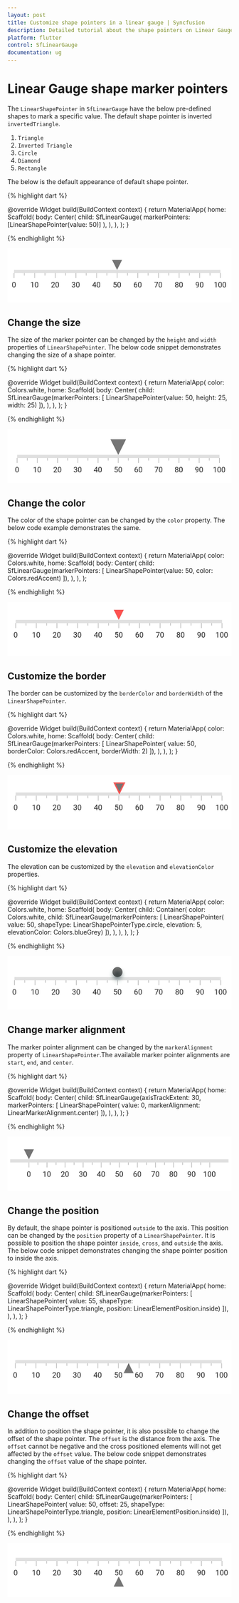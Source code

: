```yaml
---
layout: post
title: Customize shape pointers in a linear gauge | Syncfusion
description: Detailed tutorial about the shape pointers on Linear Gauge Flutter widget | Flutter Linear Gauge widget|
platform: flutter
control: SfLinearGauge
documentation: ug
---
```


# Linear Gauge shape marker pointers

The `LinearShapePointer` in `SfLinearGauge` have the below pre-defined shapes to mark a specific value. The default shape pointer is inverted `invertedTriangle`. 

1. `Triangle`
2. `Inverted Triangle`
3. `Circle`
4. `Diamond`
5. `Rectangle`

The below is the default appearance of default shape pointer.

{% highlight dart %} 

 @override
  Widget build(BuildContext context) {
    return MaterialApp(
      home: Scaffold(
        body: Center(
          child: SfLinearGauge(
            markerPointers: [LinearShapePointer(value: 50)]
          ),
        ),
      ),
    );
  }
  
{% endhighlight %}

![Initialize linear gauge for shape pointer](images/shape-pointer/default_shape_pointer.png)

## Change the size

The size of the marker pointer can be changed by the `height` and `width` properties of `LinearShapePointer`. The below code snippet demonstrates changing the size of a shape pointer.

{% highlight dart %} 

  @override
  Widget build(BuildContext context) {
    return MaterialApp(
      color: Colors.white,
      home: Scaffold(
        body: Center(
          child: SfLinearGauge(markerPointers: [
            LinearShapePointer(value: 50, height: 25, width: 25)
          ]),
        ),
      ),
    );
  }
  
{% endhighlight %}

![Set size of linear gauge shape pointer](images/shape-pointer/shape_pointer_size.png)

## Change the color

The color of the shape pointer can be changed by the `color` property. The below code example demonstrates the same.

{% highlight dart %} 

 @override
  Widget build(BuildContext context) {
    return MaterialApp(
      color: Colors.white,
      home: Scaffold(
        body: Center(
          child: SfLinearGauge(markerPointers: [
            LinearShapePointer(value: 50, color: Colors.redAccent)
          ]),
        ),
      ),
    );
  
{% endhighlight %}

![Change shape pointer color](images/shape-pointer/shape_pointer_color.png)

## Customize the border

The border can be customized by the `borderColor` and `borderWidth` of the `LinearShapePointer`.

{% highlight dart %} 

  @override
  Widget build(BuildContext context) {
    return MaterialApp(
      color: Colors.white,
      home: Scaffold(
        body: Center(
          child: SfLinearGauge(markerPointers: [
            LinearShapePointer(
                value: 50, borderColor: Colors.redAccent, borderWidth: 2)
          ]),
        ),
      ),
    );
  }
  
{% endhighlight %}

![Customize shape pointer border](images/shape-pointer/shape_border.png)

## Customize the elevation

The elevation can be customized by the `elevation` and `elevationColor` properties.

{% highlight dart %} 

   @override
  Widget build(BuildContext context) {
    return MaterialApp(
      color: Colors.white,
      home: Scaffold(
        body: Center(
          child: Container(
            color: Colors.white,
            child: SfLinearGauge(markerPointers: [
              LinearShapePointer(
                  value: 50,
                  shapeType: LinearShapePointerType.circle,
                  elevation: 5,
                  elevationColor: Colors.blueGrey)
            ]),
          ),
        ),
      ),
    );
  }
  
{% endhighlight %}

![Change shape pointer elevation](images/shape-pointer/pointer_elevation.png)

## Change marker alignment

The marker pointer alignment can be changed by the `markerAlignment` property of `LinearShapePointer`.The available marker pointer alignments are `start`, `end`, and `center`.

{% highlight dart %} 

 @override
  Widget build(BuildContext context) {
    return MaterialApp(
      home: Scaffold(
        body: Center(
          child: SfLinearGauge(axisTrackExtent: 30, markerPointers: [
            LinearShapePointer(
                value: 0, markerAlignment: LinearMarkerAlignment.center)
          ]),
        ),
      ),
    );
  }
  
{% endhighlight %}

![Change shape pointer alignment](images/shape-pointer/shape_marker_alignment.png)

## Change the position

By default, the shape pointer is positioned `outside` to the axis. This position can be changed by the `position` property of a `LinearShapePointer`. It is possible to position the shape pointer `inside`, `cross`, and `outside` the axis. The below code snippet demonstrates changing the shape pointer position to inside the axis.  

{% highlight dart %} 

  @override
  Widget build(BuildContext context) {
    return MaterialApp(
      home: Scaffold(
        body: Center(
          child: SfLinearGauge(markerPointers: [
            LinearShapePointer(
                value: 55,
                shapeType: LinearShapePointerType.triangle,
                position: LinearElementPosition.inside)
          ]),
        ),
      ),
    );
  }
  
{% endhighlight %}

![Change shape pointer position](images/shape-pointer/shape_pointer_position.png)

## Change the offset

In addition to position the shape pointer, it is also possible to change the offset of the shape pointer. The `offset` is the distance from the axis. The `offset` cannot be negative and the cross positioned elements will not get affected by the `offset` value. The below code snippet demonstrates changing the `offset` value of the shape pointer. 

{% highlight dart %} 

  @override
  Widget build(BuildContext context) {
    return MaterialApp(
      home: Scaffold(
        body: Center(
          child: SfLinearGauge(markerPointers: [
            LinearShapePointer(
                value: 50,
                offset: 25,
                shapeType: LinearShapePointerType.triangle,
                position: LinearElementPosition.inside)
          ]),
        ),
      ),
    );
  }
  
{% endhighlight %}

![Customize linear gauge bar pointer offset](images/shape-pointer/shape_pointer_offset.png)
